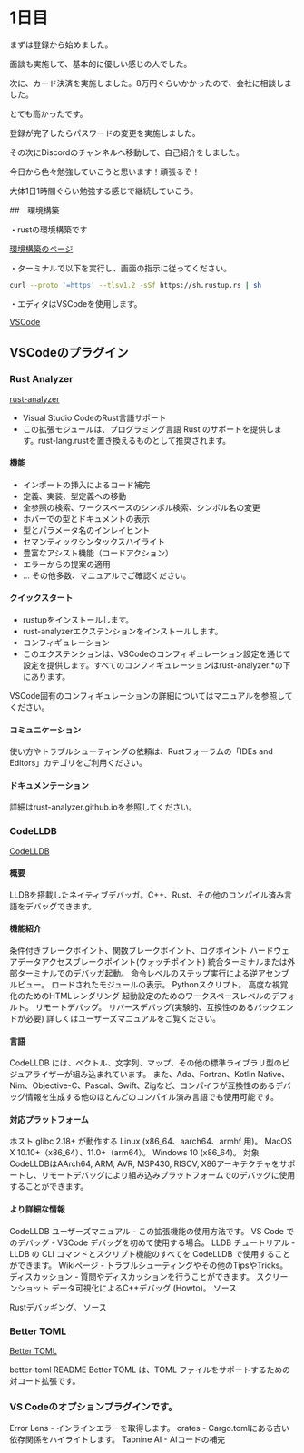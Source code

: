 # 1日目

まずは登録から始めました。

面談も実施して、基本的に優しい感じの人でした。

次に、カード決済を実施しました。8万円ぐらいかかったので、会社に相談しました。

とても高かったです。

登録が完了したらパスワードの変更を実施しました。

その次にDiscordのチャンネルへ移動して、自己紹介をしました。

今日から色々勉強していこうと思います！頑張るぞ！

大体1日1時間ぐらい勉強する感じで継続していこう。

##　環境構築

・rustの環境構築です

[環境構築のページ](https://rustup.rs/)

・ターミナルで以下を実行し、画面の指示に従ってください。

``` zsh
curl --proto '=https' --tlsv1.2 -sSf https://sh.rustup.rs | sh
```

・エディタはVSCodeを使用します。

[VSCode](https://code.visualstudio.com/)

## VSCodeのプラグイン

### Rust Analyzer

[rust-analyzer](https://marketplace.visualstudio.com/items?itemName=rust-lang.rust-analyzer)

- Visual Studio CodeのRust言語サポート
- この拡張モジュールは、プログラミング言語 Rust のサポートを提供します。rust-lang.rustを置き換えるものとして推奨されます。

#### 機能

- インポートの挿入によるコード補完
- 定義、実装、型定義への移動
- 全参照の検索、ワークスペースのシンボル検索、シンボル名の変更
- ホバーでの型とドキュメントの表示
- 型とパラメータ名のインレイヒント
- セマンティックシンタックスハイライト
- 豊富なアシスト機能（コードアクション）
- エラーからの提案の適用
- ... その他多数、マニュアルでご確認ください。

#### クイックスタート
- rustupをインストールします。
- rust-analyzerエクステンションをインストールします。
- コンフィギュレーション
- このエクステンションは、VSCodeのコンフィギュレーション設定を通じて設定を提供します。すべてのコンフィギュレーションはrust-analyzer.*の下にあります。

VSCode固有のコンフィギュレーションの詳細についてはマニュアルを参照してください。

#### コミュニケーション
使い方やトラブルシューティングの依頼は、Rustフォーラムの「IDEs and Editors」カテゴリをご利用ください。

#### ドキュメンテーション
詳細はrust-analyzer.github.ioを参照してください。

### CodeLLDB

[CodeLLDB](https://marketplace.visualstudio.com/items?itemName=vadimcn.vscode-lldb)

#### 概要
LLDBを搭載したネイティブデバッガ。C++、Rust、その他のコンパイル済み言語をデバッグできます。

#### 機能紹介
条件付きブレークポイント、関数ブレークポイント、ログポイント
ハードウェアデータアクセスブレークポイント(ウォッチポイント)
統合ターミナルまたは外部ターミナルでのデバッガ起動。
命令レベルのステップ実行による逆アセンブルビュー。
ロードされたモジュールの表示。
Pythonスクリプト。
高度な視覚化のためのHTMLレンダリング
起動設定のためのワークスペースレベルのデフォルト。
リモートデバッグ。
リバースデバッグ(実験的、互換性のあるバックエンドが必要)
詳しくはユーザーズマニュアルをご覧ください。

#### 言語
CodeLLDB には、ベクトル、文字列、マップ、その他の標準ライブラリ型のビジュアライザーが組み込まれています。
また、Ada、Fortran、Kotlin Native、Nim、Objective-C、Pascal、Swift、Zigなど、コンパイラが互換性のあるデバッグ情報を生成する他のほとんどのコンパイル済み言語でも使用可能です。

#### 対応プラットフォーム
ホスト
glibc 2.18+ が動作する Linux (x86_64、aarch64、armhf 用)。
MacOS X 10.10+（x86_64）、11.0+（arm64）。
Windows 10 (x86_64)。
対象
CodeLLDBはAArch64, ARM, AVR, MSP430, RISCV, X86アーキテクチャをサポートし、リモートデバッグにより組み込みプラットフォームでのデバッグに使用することができます。

#### より詳細な情報
CodeLLDB ユーザーズマニュアル - この拡張機能の使用方法です。
VS Code でのデバッグ - VSCode デバッグを初めて使用する場合。
LLDB チュートリアル - LLDB の CLI コマンドとスクリプト機能のすべてを CodeLLDB で使用することができます。
Wikiページ - トラブルシューティングやその他のTipsやTricks。
ディスカッション - 質問やディスカッションを行うことができます。
スクリーンショット
データ可視化によるC++デバッグ (Howto)。
ソース

Rustデバッギング。
ソース

### Better TOML

[Better TOML](https://marketplace.visualstudio.com/items?itemName=bungcip.better-toml)

better-toml README
Better TOML は、TOML ファイルをサポートするための対コード拡張です。

### VS Codeのオプションプラグインです。

Error Lens - インラインエラーを取得します。
crates - Cargo.tomlにある古い依存関係をハイライトします。
Tabnine AI - AIコードの補完